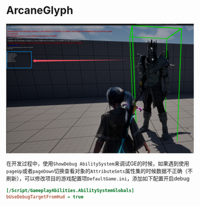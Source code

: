 # ArcaneGlyph

![image-20250219131416782](Note\image-20250219131416782.png)

在开发过程中，使用`ShowDebug AbilitySystem`来调试GE的时候，如果遇到使用`pageUp`或者`pageDown`切换查看对象的`AttributeSets`属性集的时候数据不正确（不刷新），可以修改项目的游戏配置项`DefaultGame.ini`，添加如下配置开启debug

```ini
[/Script/GameplayAbilities.AbilitySystemGlobals]
bUseDebugTargetFromHud = true
```

